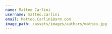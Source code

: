 ```yaml
---
name: Matteo Carlini
username: matteo.carlini
email: Matteo.Carlini@arm.com
image_path: /assets/images/authors/matteo.jpg
---
```

